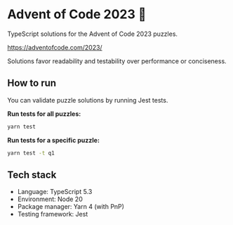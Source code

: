 # Advent of Code 2023 🎄

TypeScript solutions for the Advent of Code 2023 puzzles.

https://adventofcode.com/2023/

Solutions favor readability and testability over performance or conciseness.

## How to run

You can validate puzzle solutions by running Jest tests.

**Run tests for all puzzles:**

```bash
yarn test
```

**Run tests for a specific puzzle:**

```bash
yarn test -t q1
```

## Tech stack

- Language: TypeScript 5.3
- Environment: Node 20
- Package manager: Yarn 4 (with PnP)
- Testing framework: Jest
